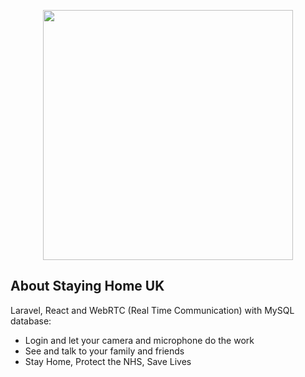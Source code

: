 <p align="center"><img src="https://stayinghome.uk/img/stay-home.jpg" width="400"></p>

## About Staying Home UK

Laravel, React and WebRTC (Real Time Communication) with MySQL database:

- Login and let your camera and microphone do the work
- See and talk to your family and friends
- Stay Home, Protect the NHS, Save Lives
